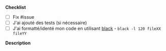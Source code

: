 <!-- 
En bref :
* Le titre du PR doit commencer par une majuscule et être concis.
* Suivre le style de codage, ajouter des tests
-->

**Checklist**

- [ ] Fix #issue
- [ ] J'ai ajouté des tests (si nécessaire)
- [ ] J'ai formatté/identé mon code en utilisant [black](https://github.com/psf/black) - `black -l 120 fileXX fileYY`

**Description**

<!-- Expliquez les **détails** pour comprendre le but de cette contribution, avec suffisamment d'informations pour nous aider à mieux comprendre les changements. -->
